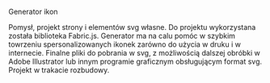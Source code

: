 Generator ikon 

Pomysł, projekt strony i elementów svg własne. Do projektu wykorzystana została biblioteka Fabric.js. 
Generator ma na calu pomóc w szybkim towrzeniu spersonalizowanych ikonek zarówno do użycia w druku i w internecie. Finalne pliki do pobrania w svg, z możliwością dalszej obróbki w Adobe Illustrator lub innym programie graficznym obsługującym format svg.  
Projekt w trakacie rozbudowy.
